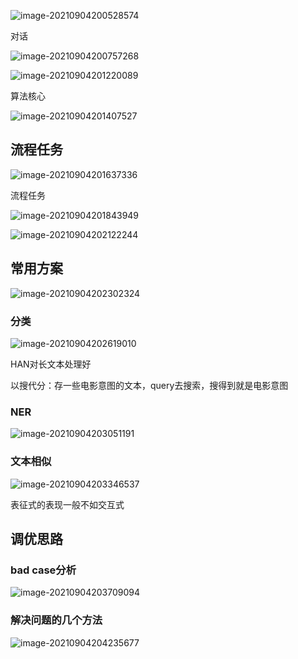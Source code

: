 ![image-20210904200528574](img/image-20210904200528574.png)

对话

![image-20210904200757268](img/image-20210904200757268.png)

![image-20210904201220089](img/image-20210904201220089.png)

算法核心

![image-20210904201407527](img/image-20210904201407527.png)

## 流程任务

![image-20210904201637336](img/image-20210904201637336.png)

流程任务

![image-20210904201843949](img/image-20210904201843949.png)

![image-20210904202122244](img/image-20210904202122244.png)

## 常用方案

![image-20210904202302324](img/image-20210904202302324.png)

### 分类

![image-20210904202619010](img/image-20210904202619010.png)

HAN对长文本处理好

以搜代分：存一些电影意图的文本，query去搜索，搜得到就是电影意图

### NER

![image-20210904203051191](img/image-20210904203051191.png)

### 文本相似

![image-20210904203346537](img/image-20210904203346537.png)

表征式的表现一般不如交互式

## 调优思路

### bad case分析

![image-20210904203709094](img/image-20210904203709094.png)

### 解决问题的几个方法

![image-20210904204235677](img/image-20210904204235677.png)


